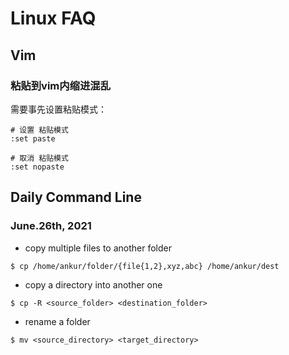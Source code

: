 # Linux FAQ

## Vim

### 粘贴到vim内缩进混乱

需要事先设置粘贴模式：

```
# 设置 粘贴模式
:set paste

# 取消 粘贴模式
:set nopaste
```

## Daily Command Line

### June.26th, 2021

- copy multiple files to another folder

```
$ cp /home/ankur/folder/{file{1,2},xyz,abc} /home/ankur/dest
```

- copy a directory into another one

```
$ cp -R <source_folder> <destination_folder>
```

- rename a folder

```
$ mv <source_directory> <target_directory>
```

